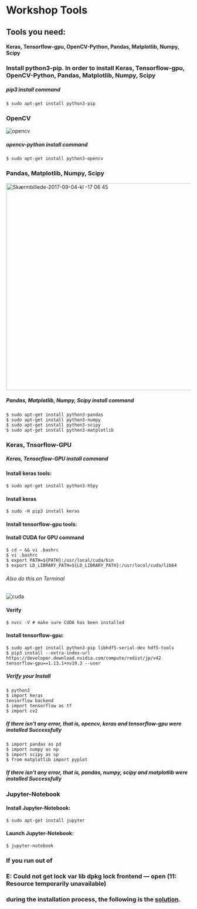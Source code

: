 # Workshop Tools
## Tools you need:
#### Keras, Tensorflow-gpu, OpenCV-Python, Pandas, Matplotlib, Numpy, Scipy
### Install python3-pip. In order to install Keras, Tensorflow-gpu, OpenCV-Python, Pandas, Matplotlib, Numpy, Scipy
##### pip3 install command
    $ sudo apt-get install python3-pip
### OpenCV
![opencv](https://user-images.githubusercontent.com/53148219/69027016-4c0a9700-0a08-11ea-998e-0c0360039ce5.jpg)
##### opencv-python install command
    $ sudo apt-get install python3-opencv
### Pandas, Matplotlib, Numpy, Scipy
<img width="565" alt="Skærmbillede-2017-09-04-kl -17 06 45" src="https://user-images.githubusercontent.com/53148219/69063934-4c328300-0a58-11ea-8bac-9b200d9fb714.png">

##### Pandas, Matplotlib, Numpy, Scipy install command
    $ sudo apt-get install python3-pandas
    $ sudo apt-get install python3-numpy
    $ sudo apt-get install python3-scipy
    $ sudo apt-get install python3-matplotlib
### Keras, Tnsorflow-GPU
##### Keras, Tensorflow-GPU install command
#### Install keras tools:
    $ sudo apt-get install python3-h5py
#### Install keras
    $ sudo -H pip3 install keras
#### Install tensorflow-gpu tools:
#### Install CUDA for GPU command
    $ cd ~ && vi .bashrc
    $ vi .bashrc
    $ export PATH=${PATH}:/usr/local/cuda/bin
    $ export LD_LIBRARY_PATH=${LD_LIBRARY_PATH}:/usr/local/cuda/lib64
###### Also do this on Terminal
![cuda](https://user-images.githubusercontent.com/53148219/69472488-cec08880-0d5f-11ea-8b76-337be6242c19.png)
#### Verify
    $ nvcc -V # make sure CUDA has been installed
#### Install tensorflow-gpu:
    $ sudo apt-get install python3-pip libhdf5-serial-dev hdf5-tools
    $ pip3 install --extra-index-url https://developer.download.nvidia.com/compute/redist/jp/v42 tensorflow-gpu==1.13.1+nv19.3 --user
##### Verify your Install
    $ python3
    $ import keras
    tensorflow backend
    $ import tensorflow as tf
    $ import cv2
##### If there isn't any error, that is, opencv, keras and tensorflow-gpu were installed Successfully
    $ import pandas as pd
    $ import numpy as np
    $ import scipy as sp
    $ from matplotlib import pyplot
##### If there isn't any error, that is, pandas, numpy, scipy and matplotlib were installed Successfully
### Jupyter-Notebook
#### Install Jupyter-Notebook:
    $ sudo apt-get install jupyter
#### Launch Jupyter-Notebook:
    $ jupyter-notebook
### If you run out of
### E: Could not get lock var lib dpkg lock frontend — open (11: Resource temporarily unavailable)
### during the installation process, the following is the [solution](https://github.com/KevinTsaiCodes/nvidia-jetbot-workshop/wiki/E:-Could-not-get-lock--var-lib-dpkg-lock-frontend-%E2%80%94-open-(11:-Resource-temporarily-unavailable)).
